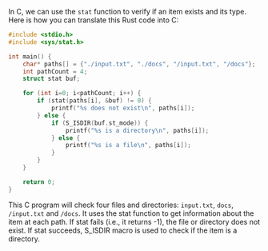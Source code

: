 In C, we can use the `stat` function to verify if an item exists and its type. Here is how you can translate this Rust code into C:

```c
#include <stdio.h>
#include <sys/stat.h>

int main() {
    char* paths[] = {"./input.txt", "./docs", "/input.txt", "/docs"};
    int pathCount = 4;
    struct stat buf;

    for (int i=0; i<pathCount; i++) {
        if (stat(paths[i], &buf) != 0) {
            printf("%s does not exist\n", paths[i]);
        } else {
            if (S_ISDIR(buf.st_mode)) {
                printf("%s is a directory\n", paths[i]);
            } else {
                printf("%s is a file\n", paths[i]);
            }
        }
    }

    return 0;
}
```

This C program will check four files and directories: `input.txt`, `docs`, `/input.txt` and `/docs`. It uses the stat function to get information about the item at each path. If stat fails (i.e., it returns -1), the file or directory does not exist. If stat succeeds, S_ISDIR macro is used to check if the item is a directory.
